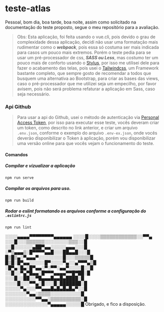 # teste-atlas
Pessoal, bom dia, boa tarde, boa noite, assim como solicitado na documentação do teste proposto, segue
o meu repositório para a avaliação. 
> Obs: Esta aplicação, foi feita usando o vue.cli, pois devido o grau de complexidade dessa aplicação, decidi não usar uma formatação mais rudimentar como o ***webpack***, pois essa só costuma ser mais indicada para casos um pouco mais extremos.
Porém o teste pedia para se usar um pré-processador de css, ***SASS ou Less***, mas costumo ter um pouco mais de conforto usando o [Stylus](https://stylus-lang.com/), por isso me utilisei dele para fazer o acabamento das telas, pois usei o [Tailwindcss](https://tailwindcss.com/), um Framework bastante completo, que sempre gosto de recomendar a todos que busquem uma alternativa ao Bootstrap, para criar as bases das views, caso o pré-processador que me utilizei seja um empecilho, por favor avisem, pois não será problema refaturar a aplicação em Sass, caso seja necessário.

### Api Github
> Para usar a api do Github, usei o método de autenticação via [Personal Access Token](https://docs.github.com/en/free-pro-team@latest/github/authenticating-to-github/creating-a-personal-access-token), por isso para executar esse teste, vocês deveram criar um token, como descrito no link anterior, e criar um arquivo ```.env.json```, conforme o exemplo do arquivo ```.env-ex.json```, onde vocês deverão disponibilizar o Token à aplicação, porém vou disponibilizar uma versão online para que vocês vejam o funcionamento do teste.


#### Comandos

##### Compilar e vizualizar a aplicação
```
npm run serve
```

##### Compilar os arquivos para uso.
```
npm run build
```

##### Rodar o eslint formatando os arquivos conforme a configuração do ```.eslintrc.js```
```
npm run lint
```


░░░░▄▄▄▄▀▀▀▀▀▀▀▀▄▄▄▄▄▄
░░░░█░░░░▒▒▒▒▒▒▒▒▒▒▒▒░░▀▀▄
░░░█░░░▒▒▒▒▒▒░░░░░░░░▒▒▒░░█
░░█░░░░░░▄██▀▄▄░░░░░▄▄▄░░░█
░▀▒▄▄▄▒░█▀▀▀▀▄▄█░░░██▄▄█░░░█
█▒█▒▄░▀▄▄▄▀░░░░░░░░█░░░▒▒▒▒▒█
█▒█░█▀▄▄░░░░░█▀░░░░▀▄░░▄▀▀▀▄▒█
░█▀▄░█▄░█▀▄▄░▀░▀▀░▄▄▀░░░░█░░█
░░█░░▀▄▀█▄▄░█▀▀▀▄▄▄▄▀▀█▀██░█
░░░█░░██░░▀█▄▄▄█▄▄█▄████░█
░░░░█░░░▀▀▄░█░░░█░███████░█
░░░░░▀▄░░░▀▀▄▄▄█▄█▄█▄█▄▀░░█
░░░░░░░▀▄▄░▒▒▒▒░░░░░░░░░░█
░░░░░░░░░░▀▀▄▄░▒▒▒▒▒▒▒▒▒▒░█
░░░░░░░░░░░░░░▀▄▄▄▄▄░░░░░█
Obrigado, e fico a disposição.
